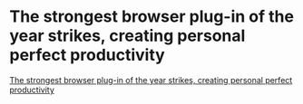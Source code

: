 # The strongest browser plug-in of the year strikes, creating personal perfect productivity
[The strongest browser plug-in of the year strikes, creating personal perfect productivity](https://aiwithcloud.com/2022/09/16/the_strongest_browser_plug_in_of_the_year_strikes_creating_personal_perfect_productivity/)